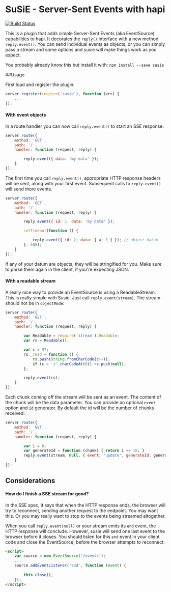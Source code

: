 # SuSiE - Server-Sent Events with hapi
[![Build Status](https://travis-ci.org/mtharrison/susie.svg)](https://travis-ci.org/mtharrison/susie)

This is a plugin that adds simple Server-Sent Events (aka EventSource) capabilities to hapi. It decorates the `reply()` interface with a new method `reply.event()`. You can send individual events as objects, or you can simply pass a stream and some options and susie will make things work as you expect.

You probably already know this but install it with: `npm install --save susie`

##Usage

First load and register the plugin:

```javascript
server.register(require('susie'), function (err) {
    ...
});
```

#### With event objects

In a route handler you can now call `reply.event()` to start an SSE response:

```javascript
server.route({
    method: 'GET',
    path: '/',
    handler: function (request, reply) {

        reply.event({ data: 'my data' });
    }
});
```

The first time you call `reply.event()`, appropriate HTTP response headers will be sent, along with your first event. Subsequent calls to `reply.event()` will send more events.

```javascript
server.route({
    method: 'GET',
    path: '/',
    handler: function (request, reply) {

        reply.event({ id: 1, data: 'my data' });

        setTimeout(function () {

            reply.event({ id: 2, data: { a: 1 } }); // object datum
        }, 500);
    }
});
```
If any of your datum are objects, they will be stringified for you. Make sure to parse them again in the client, if you're expecting JSON.

#### With a readable stream

A really nice way to provide an EventSource is using a ReadableStream. This is really simple with Susie. Just call `reply.event(stream)`. The stream should not be in `objectMode`:

```javascript
server.route({
    method: 'GET',
    path: '/',
    handler: function (request, reply) {

        var Readable = require('stream').Readable;
        var rs = Readable();

        var c = 97;
        rs._read = function () {
            rs.push(String.fromCharCode(c++));
            if (c > 'z'.charCodeAt(0)) rs.push(null);
        };

        reply.event(rs);
    }
});
```
Each chunk coming off the stream will be sent as an event. The content of the chunk will be the data parameter. You can provide an optional `event` option and `id` generator. By default the id will be the number of chunks received:

```javascript
server.route({
    method: 'GET',
    path: '/',
    handler: function (request, reply) {

        var i = 0;
        var generateId = function (chunk) { return i += 10; }
        reply.event(stream, null, { event: 'update', generateId: generateId });
    }
});
```
## Considerations

#### How do I finish a SSE stream for good?

In the SSE spec, it says that when the HTTP response ends, the browser will try to reconnect, sending another request to the endpoint. You may want this. Or you may really want to stop to the events being streamed altogether.

When you call `reply.event(null)` or your stream emits its `end` event, the HTTP response will conclude. However, susie will send one last event to the browser before it closes. You should listen for this `end` event in your client code and close the EventSource, before the browser attempts to reconnect:

```html
<script>
    var source = new EventSource('/events');
    ...
    source.addEventListener('end', function (event) {
    
        this.close();
    });
</script>
